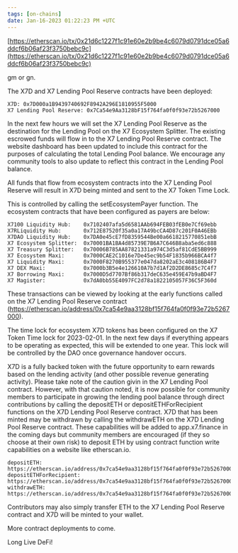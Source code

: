 ```yaml
---
tags: [on-chains]
date: Jan-16-2023 01:22:23 PM +UTC
---
```


[https://etherscan.io/tx/0x21d6c1227f1c91e60e2b9be4c6079d0791dce05a6ddcf6b06af23f3750bebc9c](https://etherscan.io/tx/0x21d6c1227f1c91e60e2b9be4c6079d0791dce05a6ddcf6b06af23f3750bebc9c)

gm or gn.

The X7D and X7 Lending Pool Reserve contracts have been deployed:

    X7D: 0x7D000a1B9439740692F8942A296E1810955F5000
    X7 Lending Pool Reserve: 0x7Ca54e9Aa3128bF15f764fa0f0f93e72b5267000

In the next few hours we will set the X7 Lending Pool Reserve as the destination for the Lending Pool on the X7 Ecosystem Splitter. The existing escrowed funds will flow in to the X7 Lending Pool Reserve contract. The website dashboard has been updated to include this contract for the purposes of calculating the total Lending Pool balance. We encourage any community tools to also update to reflect this contract in the Lending Pool balance.

All funds that flow from ecosystem contracts into the X7 Lending Pool Reserve will result in X7D being minted and sent to the X7 Token Time Lock.

This is controlled by calling the setEcosystemPayer function. The ecosystem contracts that have been configured as payers are below:

    X7100 Liquidity Hub:    0x7102407afa5d6581AAb694FEB03fEB0e7Cf69ebb
    X7RLiquidity Hub:       0x712E87520f35a0a17A49bcCA4D87c201F0A46EBb
    X7DAO Liquidity Hub:    0x7DA0e45cE7fD8359544Be00a6618215770851ebB
    X7 Ecosystem Splitter:  0x70001BA1BA4d85739E7B6A7C646B8aba5ed6c888
    X7 Treasury Splitter:   0x70006B785AA87821331a974C3d5af81CdE5BB999
    X7 Ecosystem Maxi:      0x7000CAE2C1016e7De45ec9b54F1835b966BCA4f7
    X7 Liquidity Maxi:      0x7000F8270B955377e047da8202aE3c408186B4F7
    X7 DEX Maxi:            0x7000b3B5e4e126610A7b7d1Af2D2DE8685c7C4f7
    X7 Borrowing Maxi:      0x7000D5d7707Bf86b317deC635e459E47b9aBD4F7
    X7 Magister:            0x7dA0bb55E4097FC2d78a1822105057F36C5F360d

These transactions can be viewed by looking at the early functions called on the X7 Lending Pool Reserve contract (https://etherscan.io/address/0x7ca54e9aa3128bf15f764fa0f0f93e72b5267000).

The time lock for ecosystem X7D tokens has been configured on the X7 Token Time lock for 2023-02-01. In the next few days if everything appears to be operating as expected, this will be extended to one year. This lock will be controlled by the DAO once governance handover occurs.

X7D is a fully backed token with the future opportunity to earn rewards based on the lending activity (and other possible revenue generating activity). Please take note of the caution givin in the X7 Lending Pool contract. However, with that caution noted, it is now possible for community members to participate in growing the lending pool balance through direct contributions by calling the depositETH or depositETHForRecipient functions on the X7D Lending Pool Reserve contract. X7D that has been minted may be withdrawn by calling the withdrawETH on the X7D Lending Pool Reserve contract. These capabilities will be added to app.x7.finance in the coming days but community members are encouraged (if they so choose at their own risk) to deposit ETH by using contract function write capabilities on a website like etherscan.io.

    depositETH: https://etherscan.io/address/0x7ca54e9aa3128bf15f764fa0f0f93e72b5267000#writeContract#F1
    depositETHForRecipient: https://etherscan.io/address/0x7ca54e9aa3128bf15f764fa0f0f93e72b5267000#writeContract#F2
    withdrawETH: https://etherscan.io/address/0x7ca54e9aa3128bf15f764fa0f0f93e72b5267000#writeContract#F13

Contributors may also simply transfer ETH to the X7 Lending Pool Reserve contract and X7D will be minted to your wallet.

More contract deployments to come.

Long Live DeFi!
